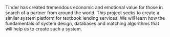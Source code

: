 Tinder has created tremendous economic and emotional value for those in search of a partner from around the world. This project seeks to create a similar system platform for textbook lending services! We will learn how the fundamentals of system design, databases and matching algorithms that will help us to create such a system. 
